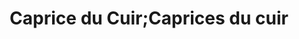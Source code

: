 ---
title: "Caprice du Cuir;Caprices du cuir"
url: /bretigny-sur-orge/caprice-du-cuir-caprices-du-cuir/
shop: boutique
---
